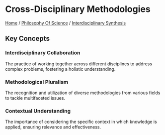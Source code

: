 # Cross-Disciplinary Methodologies

[Home](../../../../README.md) / [Philosophy Of Science](../../../../philosophy_of_science/README.md) / [Interdisciplinary Synthesis](../../../philosophy_of_science/interdisciplinary_synthesis/README.md)

## Key Concepts

### Interdisciplinary Collaboration

The practice of working together across different disciplines to address complex problems, fostering a holistic understanding.

### Methodological Pluralism

The recognition and utilization of diverse methodologies from various fields to tackle multifaceted issues.

### Contextual Understanding

The importance of considering the specific context in which knowledge is applied, ensuring relevance and effectiveness.

